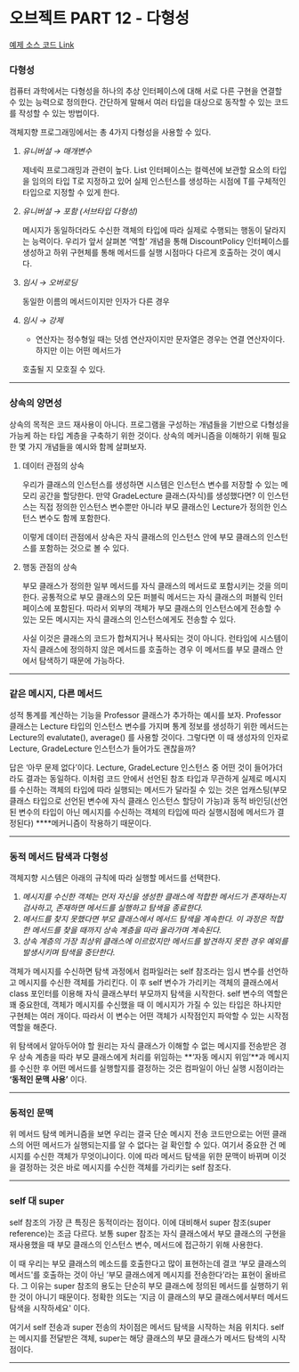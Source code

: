 # 오브젝트 PART 12 - 다형성

[예제 소스 코드 Link](https://github.com/eternity-oop/object/tree/master/chapter12)

### 다형성

컴퓨터 과학에서는 다형성을 하나의 추상 인터페이스에 대해 서로 다른 구현을 연결할 수 있는 능력으로 정의한다. 간단하게 말해서 여러 타입을 대상으로 동작할 수 있는 코드를 작성할 수 있는 방법이다.

객체지향 프로그래밍에서는 총 4가지 다형성을 사용할 수 있다.

1. *유니버설 → 매개변수*
    
    제네릭 프로그래밍과 관련이 높다. List 인터페이스는 컬렉션에 보관할 요소의 타입을 임의의 타입 T로 지정하고 있어 실제 인스턴스를 생성하는 시점에 T를 구체적인 타입으로 지정할 수 있게 한다.
    
2. *유니버설 → 포함 (서브타입 다형성)*
    
    메시지가 동일하더라도 수신한 객체의 타입에 따라 실제로 수행되는 행동이 달라지는 능력이다. 우리가 앞서 살펴본 ‘역할’ 개념을 통해 DiscountPolicy 인터페이스를 생성하고 하위 구현체를 통해 메서드를 실행 시점마다 다르게 호출하는 것이 예시다.
    
3. *임시 → 오버로딩*
    
    동일한 이름의 메서드이지만 인자가 다른 경우
    
4. *임시 → 강제*
    
    + 연산자는 정수형일 때는 덧셈 연산자이지만 문자열은 경우는 연결 연산자이다. 하지만 이는 어떤 메서드가 
    
    호출될 지 모호질 수 있다.
    

---

### 상속의 양면성

상속의 목적은 코드 재사용이 아니다. 프로그램을 구성하는 개념들을 기반으로 다형성을 가능케 하는 타입 계층을 구축하기 위한 것이다. 상속의 메커니즘을 이해하기 위해 필요한 몇 가지 개념들을 예시와 함께 살펴보자.

1. 데이터 관점의 상속
    
    우리가 클래스의 인스턴스를 생성하면 시스템은 인스턴스 변수를 저장할 수 있는 메모리 공간을 할당한다. 만약 GradeLecture 클래스(자식)를 생성했다면? 이 인스턴스는 직접 정의한 인스턴스 변수뿐만 아니라 부모 클래스인 Lecture가 정의한 인스턴스 변수도 함께 포함한다.
    
    이렇게 데이터 관점에서 상속은 자식 클래스의 인스턴스 안에 부모 클래스의 인스턴스를 포함하는 것으로 볼 수 있다.
    
2. 행동 관점의 상속
    
    부모 클래스가 정의한 일부 메서드를 자식 클래스의 메서드로 포함시키는 것을 의미한다. 공통적으로 부모 클래스의 모든 퍼블릭 메서드는 자식 클래스의 퍼블릭 인터페이스에 포함된다. 따라서 외부의 객체가 부모 클래스의 인스턴스에게 전송할 수 있는 모든 메시지는 자식 클래스의 인스턴스에게도 전송할 수 있다.
    
    사실 이것은 클래스의 코드가 합쳐지거나 복사되는 것이 아니다. 런타임에 시스템이 자식 클래스에 정의하지 않은 메서드를 호출하는 경우 이 메서드를 부모 클래스 안에서 탐색하기 때문에 가능하다.
    

---

### 같은 메시지, 다른 메서드

성적 통계를 계산하는 기능을 Professor 클래스가 추가하는 예시를 보자. Professor 클래스는 Lecture 타입의 인스턴스 변수를 가지며 통계 정보를 생성하기 위한 메서드는 Lecture의 evalutate(), average() 를 사용할 것이다. 그렇다면 이 때 생성자의 인자로 Lecture, GradeLecture 인스턴스가 들어가도 괜찮을까?

답은 ‘아무 문제 없다’이다. Lecture, GradeLecture 인스턴스 중 어떤 것이 들어가더라도 결과는 동일하다. 이처럼 코드 안에서 선언된 참조 타입과 무관하게 실제로 메시지를 수신하는 객체의 타입에 따라 실행되는 메서드가 달라질 수 있는 것은 업캐스팅(부모 클래스 타입으로 선언된 변수에 자식 클래스 인스턴스 할당이 가능)과 동적 바인딩(선언된 변수의 타입이 아닌 메시지를 수신하는 객체의 타입에 따라 실행시점에 메서드가 결정된다) ****메커니즘이 작용하기 때문이다.

---

### 동적 메서드 탐색과 다형성

객체지향 시스템은 아래의 규칙에 따라 실행할 메서드를 선택한다.

1. *메시지를 수신한 객체는 먼저 자신을 생성한 클래스에 적합한 메서드가 존재하는지 검사하고, 존재하면 메서드를 실행하고 탐색을 종료한다.*
2. *메서드를 찾지 못했다면 부모 클래스에서 메서드 탐색을 계속한다. 이 과정은 적합한 메서드를 찾을 때까지 상속 계층을 따라 올라가며 계속된다.*
3. *상속 계층의 가장 최상위 클래스에 이르렀지만 메서드를 발견하지 못한 경우 예외를 발생시키며 탐색을 중단한다.*

객체가 메시지를 수신하면 탐색 과정에서 컴파일러는 self 참조라는 임시 변수를 선언하고 메시지를 수신한 객체를 가리킨다. 이 후 self 변수가 가리키는 객체의 클래스에서 class 포인터를 이용해 자식 클래스부터 부모까지 탐색을 시작한다. self 변수의 역할은 꽤 중요한데, 객체가 메시지를 수신했을 때 이 메시지가 가질 수 있는 타입은 하나지만 구현체는 여러 개이다. 따라서 이 변수는 어떤 객체가 시작점인지 파악할 수 있는 시작점 역할을 해준다.

위 탐색에서 알아두어야 할 원리는 자식 클래스가 이해할 수 없는 메시지를 전송받은 경우 상속 계층을 따라 부모 클래스에게 처리를 위임하는 **‘자동 메시지 위임’**과 메시지를 수신한 후 어떤 메서드를 실행할지를 결정하는 것은 컴파일이 아닌 실행 시점이라는 **‘동적인 문맥 사용’** 이다.

---

### 동적인 문맥

위 메서드 탐색 메커니즘을 보면 우리는 결국 단순 메시지 전송 코드만으로는 어떤 클래스의 어떤 메서드가 실행되는지를 알 수 없다는 걸 확인할 수 있다. 여기서 중요한 건 메시지를 수신한 객체가 무엇이냐이다. 이에 따라 메서드 탐색을 위한 문맥이 바뀌며 이것을 결정하는 것은 바로 메시지를 수신한 객체를 가리키는 self 참조다.

---

### self 대 super

self 참조의 가장 큰 특징은 동적이라는 점이다. 이에 대비해서 super 참조(super reference)는 조금 다르다. 보통 super 참조는 자식 클래스에서 부모 클래스의 구현을 재사용했을 때 부모 클래스의 인스턴스 변수, 메서드에 접근하기 위해 사용한다.

이 때 우리는 부모 클래스의 메소드를 호출한다고 많이 표현하는데 결코 ‘부모 클래스의 메서드'를 호출하는 것이 아닌 ‘부모 클래스에게 메시지를 전송한다’라는 표현이 올바르다. 그 이유는 super 참조의 용도는 단순히 부모 클래스에 정의된 메서드를 실행하기 위한 것이 아니기 때문이다. 정확한 의도는 ‘지금 이 클래스의 부모 클래스에서부터 메서드 탐색을 시작하세요' 이다.

여기서 self 전송과 super 전송의 차이점은 메서드 탐색을 시작하는 처음 위치다. self는 메시지를 전달받은 객체, super는 해당 클래스의 부모 클래스가 메서드 탐색의 시작점이다. 

---